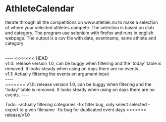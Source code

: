 # AthleteCalendar
<p>Iterate through all the competitions on www.atletiek.nu to make a selection of where your selected athletes compete. The selection is based on club and category. 
The program use selenium with firefox and runs in english webpage.
The output is a csv file with date, eventname, name athlete and category</p>
<br>
----
<<<<<<< HEAD
<br>
v1.0: release version 1.0, can be buggy when filtering and the 'today' table is removed. It looks steady when using on days there are no events. <br>
v1.1: Actually filtering the events on argument input
<br>
----
<br>
=======
v1.0: release version 1.0, can be buggy when filtering and the 'today' table is removed. It looks steady when using on days there are no events.
----
<p>
Todo:
-actually filtering categories
-fix filter bug, only select selected
-export to given filename
-fix bug for duplicated event days
>>>>>>> release/v1.0

